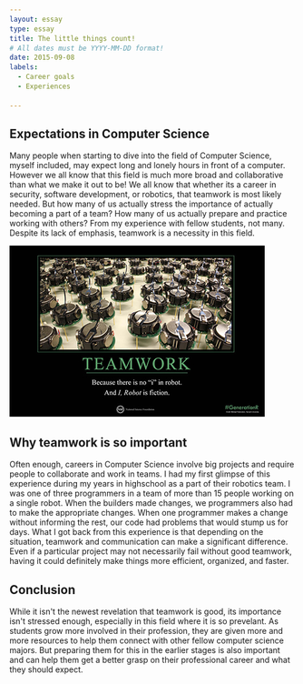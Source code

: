 ```yaml
---
layout: essay
type: essay
title: The little things count! 
# All dates must be YYYY-MM-DD format!
date: 2015-09-08
labels:
  - Career goals
  - Experiences
  
---
```



## Expectations in Computer Science
Many people when starting to dive into the field of Computer Science, myself included, may expect long and lonely hours in front of a computer. However we all know that this field is much more broad and collaborative than what we make it out to be! We all know that whether its a career in security, software development, or robotics, that teamwork is most likely needed. But how many of us actually stress the importance of actually becoming a part of a team? How many of us actually prepare and practice working with others? From my experience with fellow students, not many. Despite its lack of emphasis, teamwork is a necessity in this field. 

<img class="ui medium left floated image" src="../images/teamworkRobot.jpg">

## Why teamwork is so important
Often enough, careers in Computer Science involve big projects and require people to collaborate and work in teams. I had my first glimpse of this experience during my years in highschool as a part of their robotics team. I was one of three programmers in a team of more than 15 people working on a single robot. When the builders made changes, we programmers also had to make the appropriate changes. When one programmer makes a change without informing the rest, our code had problems that would stump us for days. What I got back from this experience is that depending on the situation, teamwork and communication can make a significant difference. Even if a particular project may not necessarily fail without good teamwork, having it could definitely make things more efficient, organized, and faster. 


## Conclusion
While it isn't the newest revelation that teamwork is good, its importance isn't stressed enough, especially in this field where it is so prevelant. As students grow more involved in their profession, they are given more and more resources to help them connect with other fellow computer science majors. But preparing them for this in the earlier stages is also important and can help them get a better grasp on their professional career and what they should expect.
